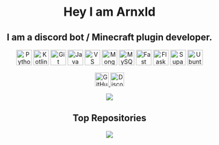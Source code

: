 <div align="center">


# Hey I am Arnxld
## I am a discord bot / Minecraft plugin developer.

<!-- Skills -->
<p>
<a href="https://www.python.org/" target="_blank"><img src="https://raw.githubusercontent.com/danielcranney/readme-generator/main/public/icons/skills/python-colored.svg" title="Python" width="36" height="36"/></a>
<a href="https://kotlinlang.org/" target="_blank"><img src="https://raw.githubusercontent.com/danielcranney/readme-generator/main/public/icons/skills/kotlin-colored.svg" title="Kotlin" width="36" height="36"/></a>
<a href="https://git-scm.com/" target="_blank"><img src="https://raw.githubusercontent.com/danielcranney/readme-generator/main/public/icons/skills/git-colored.svg" title="Git" width="36" height="36"/></a>
<a href="https://www.oracle.com/java/" target="_blank"><img src="https://raw.githubusercontent.com/danielcranney/readme-generator/main/public/icons/skills/java-colored.svg" title="Java" width="36" height="36"/></a>
<a href="https://code.visualstudio.com/" target="_blank"><img src="https://raw.githubusercontent.com/danielcranney/readme-generator/main/public/icons/skills/visualstudiocode-colored.svg" title="VS Code" width="36" height="36"/></a>
<a href="https://www.mongodb.com/" target="_blank"><img src="https://raw.githubusercontent.com/danielcranney/readme-generator/main/public/icons/skills/mongodb-colored.svg" title="MongoDB" width="36" height="36"/></a>
<a href="https://www.mysql.com/" target="_blank"><img src="https://raw.githubusercontent.com/danielcranney/readme-generator/main/public/icons/skills/mysql-colored.svg" title="MySQL" width="36" height="36"/></a>
<a href="https://fastapi.tiangolo.com/" target="_blank"><img src="https://raw.githubusercontent.com/danielcranney/readme-generator/main/public/icons/skills/fastapi-colored.svg" title="Fast API" width="36" height="36"/></a>
<a href="https://flask.palletsprojects.com/" target="_blank"><img src="https://raw.githubusercontent.com/danielcranney/readme-generator/main/public/icons/skills/flask-colored-dark.svg" title="Flask" width="36" height="36"/></a>
<a href="https://supabase.io/" target="_blank"><img src="https://raw.githubusercontent.com/danielcranney/readme-generator/main/public/icons/skills/supabase-colored.svg" title="Supabase" width="36" height="36"/></a>
<a href="https://ubuntu.com/" target="_blank"><img src="https://raw.githubusercontent.com/danielcranney/readme-generator/main/public/icons/skills/ubuntu-colored.svg" title="Ubuntu" width="36" height="36"/></a>
</p>

<!-- Socials -->
<p>
<a href="https://github.com/Arnxld-afk" target="_blank">
<picture>
<source media="(prefers-color-scheme: dark)" srcset="https://raw.githubusercontent.com/danielcranney/readme-generator/main/public/icons/socials/github-dark.svg"/>
<source media="(prefers-color-scheme: light)" srcset="https://raw.githubusercontent.com/danielcranney/readme-generator/main/public/icons/socials/github.svg"/>
<img src="https://raw.githubusercontent.com/danielcranney/readme-generator/main/public/icons/socials/github.svg" width="32" height="32" title="GitHub"/>
</picture>
</a>
<a href="https://discord.com/users/968955869008101436" target="_blank">
<picture>
<source media="(prefers-color-scheme: dark)" srcset="https://raw.githubusercontent.com/danielcranney/readme-generator/main/public/icons/socials/discord-dark.svg"/>
<source media="(prefers-color-scheme: light)" srcset="https://raw.githubusercontent.com/danielcranney/readme-generator/main/public/icons/socials/discord.svg"/>
<img src="https://raw.githubusercontent.com/danielcranney/readme-generator/main/public/icons/socials/discord.svg" width="32" height="32" title="Discord"/>
</picture>
</a>
</p>

<!-- GitHub Stats -->
<a href="https://github.com/Arnxld-afk">
<img src="https://github-readme-stats.vercel.app/api/top-langs/?username=Arnxld-afk&langs_count=10&title_color=0891b2&text_color=ffffff&icon_color=0891b2&bg_color=1c1917&hide_border=true&locale=en&custom_title=Top%20Languages"/>
</a>

<!-- Top Repositories -->
<h2>Top Repositories</h2>
<a href="https://github.com/Arnxld-afk/Nodes">
<img src="https://github-readme-stats.vercel.app/api/pin/?username=Arnxld-afk&repo=Nodes&title_color=0891b2&text_color=ffffff&icon_color=0891b2&bg_color=1c1917&hide_border=true&locale=en"/>
</a>

</div>
